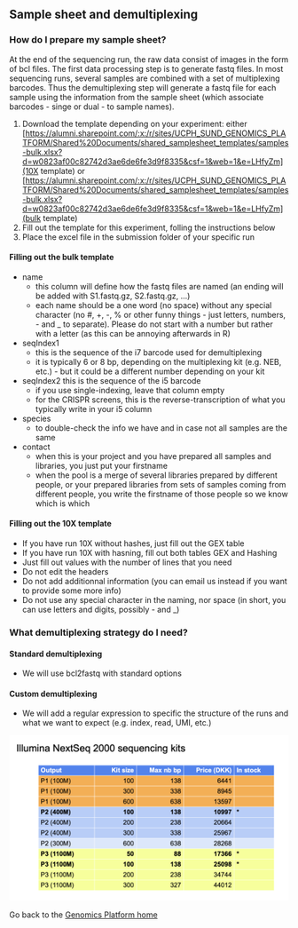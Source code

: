 ## Sample sheet and demultiplexing

### How do I prepare my sample sheet?
At the end of the sequencing run, the raw data consist of images in the form of bcl files. The first data processing step is to generate fastq files.
In most sequencing runs, several samples are combined with a set of multiplexing barcodes. Thus the demultiplexing step will generate a fastq file for each sample using the information from the sample sheet (which associate barcodes - singe or dual - to sample names).

1. Download the template depending on your experiment: either [https://alumni.sharepoint.com/:x:/r/sites/UCPH_SUND_GENOMICS_PLATFORM/Shared%20Documents/shared_samplesheet_templates/samples-bulk.xlsx?d=w0823af00c82742d3ae6de6fe3d9f8335&csf=1&web=1&e=LHfyZm](10X template) or [https://alumni.sharepoint.com/:x:/r/sites/UCPH_SUND_GENOMICS_PLATFORM/Shared%20Documents/shared_samplesheet_templates/samples-bulk.xlsx?d=w0823af00c82742d3ae6de6fe3d9f8335&csf=1&web=1&e=LHfyZm](bulk template) 
2. Fill out the template for this experiment, folling the instructions below
3. Place the excel file in the submission folder of your specific run

#### Filling out the bulk template
* name
  * this column will define how the fastq files are named (an ending will be added with S1.fastq.gz, S2.fastq.gz, ...)
  * each name should be a one word (no space) without any special character (no #, +, -, % or other funny things - just letters, numbers, - and _ to separate). Please do not start with a number but rather with a letter (as this can be annoying afterwards in R)	
* seqIndex1
  * this is the sequence of the i7 barcode used for demultiplexing
  * it is typically 6 or 8 bp, depending on the multiplexing kit (e.g. NEB, etc.) - but it could be a different number depending on your kit
* seqIndex2	this is the sequence of the i5 barcode
  * if you use single-indexing, leave that column empty
  * for the CRISPR screens, this is the reverse-transcription of what you typically write in your i5 column	
* species
  * to double-check the info we have and in case not all samples are the same
* contact
  * when this is your project and you have prepared all samples and libraries, you just put your firstname
  * when the pool is a merge of several libraries prepared by different people, or your prepared libraries from sets of samples coming from different people, you write the firstname of those people so we know which is which


#### Filling out the 10X template
  * If you have run 10X without hashes, just fill out the GEX table
  * If you have run 10X with hasning, fill out both tables GEX and Hashing
  * Just fill out values with the number of lines that you need
  * Do not edit the headers
  * Do not add additionnal information (you can email us instead if you want to provide some more info)
  * Do not use any special character in the naming, nor space (in short, you can use letters and digits, possibly - and _)


### What demultiplexing strategy do I need?

#### Standard demultiplexing
  * We will use bcl2fastq with standard options

#### Custom demultiplexing
  * We will add a regular expression to specific the structure of the runs and what we want to expect (e.g. index, read, UMI, etc.)


![Summary table](./images/2023-03-16_NextSeq2000-kits.png)
 
Go back to the [Genomics Platform home](https://sundgenomics.github.io)
